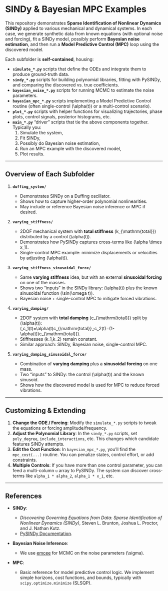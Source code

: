 # SINDy & Bayesian MPC Examples

This repository demonstrates **Sparse Identification of Nonlinear Dynamics (SINDy)** applied to various mechanical and dynamical systems. In each case, we generate synthetic data from known equations (with optional noise and forcing), fit a SINDy model, possibly perform **Bayesian noise estimation**, and then run a **Model Predictive Control (MPC)** loop using the discovered model.

Each subfolder is **self-contained**, housing:

- **`simulate_*.py`** scripts that define the ODEs and integrate them to produce ground-truth data.  
- **`sindy_*.py`** scripts for building polynomial libraries, fitting with PySINDy, and comparing the discovered vs. true coefficients.  
- **`bayesian_noise_*.py`** scripts for running MCMC to estimate the noise parameters.  
- **`bayesian_mpc_*.py`** scripts implementing a Model Predictive Control routine (often single-control \(\alpha(t)\) or a multi-control scenario).  
- **`plot_*.py`** scripts with helper functions for visualizing trajectories, phase plots, control signals, posterior histograms, etc.  
- **`main_*.py`** “driver” scripts that tie the above components together. Typically you:  
  1. Simulate the system,  
  2. Fit SINDy,  
  3. Possibly do Bayesian noise estimation,  
  4. Run an MPC example with the discovered model,  
  5. Plot results.

---

## Overview of Each Subfolder

1. **`duffing_system/`**  
   - Demonstrates SINDy on a Duffing oscillator.  
   - Shows how to capture higher-order polynomial nonlinearities.  
   - May include or reference Bayesian noise inference or MPC if desired.

2. **`varying_stiffness/`**  
   - 2DOF mechanical system with **total stiffness** \(k_{\mathrm{total}}\) distributed by a control \(\alpha(t)\).  
   - Demonstrates how PySINDy captures cross-terms like \(\alpha \times x_1\).  
   - Single-control MPC example: minimize displacements or velocities by adjusting \(\alpha(t)\).

3. **`varying_stiffness_sinusoidal_force/`**  
   - Same **varying stiffness** idea, but with an external **sinusoidal forcing** on one of the masses.  
   - Shows two “inputs” in the SINDy library: \(\alpha(t)\) plus the known sinusoidal function \(\sin(\omega t)\).  
   - Bayesian noise + single-control MPC to mitigate forced vibrations.

4. **`varying_damping/`**  
   - 2DOF system with **total damping** \(c_{\mathrm{total}}\) split by \(\alpha(t)\):  
     \(\,c_1(t)=\alpha(t)c_{\mathrm{total}},\;c_2(t)=(1-\alpha(t))c_{\mathrm{total}}\).  
   - Stiffnesses \(k_1,k_2\) remain constant.  
   - Similar approach: SINDy, Bayesian noise, single-control MPC.

5. **`varying_damping_sinusoidal_force/`**  
   - Combination of **varying damping** plus a **sinusoidal forcing** on one mass.  
   - Two “inputs” to SINDy: the control \(\alpha(t)\) and the known sinusoid.  
   - Shows how the discovered model is used for MPC to reduce forced vibrations.

---

## Customizing & Extending

1. **Change the ODE / Forcing**: Modify the `simulate_*.py` scripts to tweak the equations or forcing amplitude/frequency.  
2. **Adjust the Polynomial Library**: In the `sindy_*.py` scripts, set `poly_degree`, `include_interactions`, etc. This changes which candidate features SINDy attempts.  
3. **Edit the Cost Function**: In `bayesian_mpc_*.py`, you’ll find the `mpc_cost(...)` routine. You can penalize states, control effort, or add constraints.  
4. **Multiple Controls**: If you have more than one control parameter, you can feed a multi-column `u` array to PySINDy. The system can discover cross-terms like `alpha_1 * alpha_2`, `alpha_1 * x_1`, etc.  

---

## References

- **SINDy**:
  - *Discovering Governing Equations from Data: Sparse Identification of Nonlinear Dynamics (SINDy)*, Steven L. Brunton, Joshua L. Proctor, and J. Nathan Kutz.  
  - [PySINDy Documentation](https://pysindy.readthedocs.io/).

- **Bayesian Noise Inference**:
  - We use [emcee](https://emcee.readthedocs.io/en/stable/) for MCMC on the noise parameters \(\sigma\).

- **MPC**:
  - Basic reference for model predictive control logic. We implement simple horizons, cost functions, and bounds, typically with `scipy.optimize.minimize` (SLSQP).

